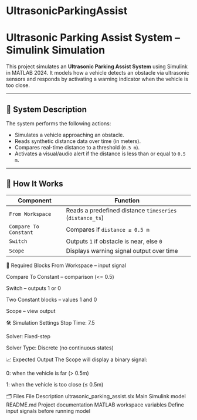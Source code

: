 # UltrasonicParkingAssist

# Ultrasonic Parking Assist System – Simulink Simulation

This project simulates an **Ultrasonic Parking Assist System** using Simulink in MATLAB 2024. It models how a vehicle detects an obstacle via ultrasonic sensors and responds by activating a warning indicator when the vehicle is too close.

---

## 🔧 System Description

The system performs the following actions:

- Simulates a vehicle approaching an obstacle.
- Reads synthetic distance data over time (in meters).
- Compares real-time distance to a threshold (`0.5 m`).
- Activates a visual/audio alert if the distance is less than or equal to `0.5 m`.

---

## 🧪 How It Works

| Component | Function |
|----------|----------|
| `From Workspace` | Reads a predefined distance `timeseries` (`distance_ts`) |
| `Compare To Constant` | Compares if `distance ≤ 0.5 m` |
| `Switch` | Outputs `1` if obstacle is near, else `0` |
| `Scope` | Displays warning signal output over time |

🧰 Required Blocks
From Workspace – input signal

Compare To Constant – comparison (<= 0.5)

Switch – outputs 1 or 0

Two Constant blocks – values 1 and 0

Scope – view output

🛠️ Simulation Settings
Stop Time: 7.5

Solver: Fixed-step

Solver Type: Discrete (no continuous states)

📈 Expected Output
The Scope will display a binary signal:

0: when the vehicle is far (> 0.5m)

1: when the vehicle is too close (≤ 0.5m)

🗂️ Files
File	Description
ultrasonic_parking_assist.slx	Main Simulink model
README.md	Project documentation
MATLAB workspace variables	Define input signals before running model


